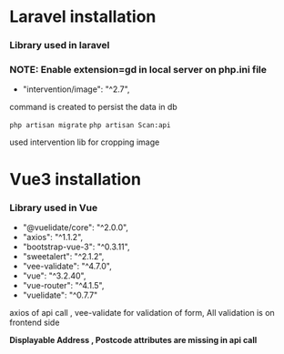 # Laravel installation
### Library used in laravel
### NOTE: Enable extension=gd in local server on php.ini file
* "intervention/image": "^2.7",

command is created to persist the data in db
 
`php artisan migrate`
`php artisan Scan:api
`

used intervention lib for cropping image 

# Vue3 installation

### Library used in Vue 

* "@vuelidate/core": "^2.0.0",
* "axios": "^1.1.2",
* "bootstrap-vue-3": "^0.3.11",
* "sweetalert": "^2.1.2",
* "vee-validate": "^4.7.0",
* "vue": "^3.2.40",
* "vue-router": "^4.1.5",
* "vuelidate": "^0.7.7"

axios of api call , vee-validate for validation of form, 
All validation is on frontend side 

**Displayable Address , Postcode attributes are missing in api call**